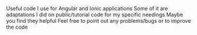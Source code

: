 Useful code I use for Angular and Ionic applications
Some of it are adaptations I did on public/tutorial code for my specific needings
Maybe you find they helpful
Feel free to point out any problems/bugs or to improve the code
